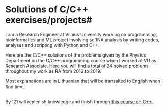 # Solutions of C/C++ exercises/projects#

I am a Research Engineer at Vilnius University working on programming, bioinformatics and ML project involving scRNA analysis by writing codes, analyses and scripting with Python and C++.

Here are the C/C++ solutions of the problems given by the Physics Department on the C/C++ programming course when I worked at VU as Research Associate. Here you will find a total of 24 solved problems throughout my work as RA from 2016 to 2019.

Most explanations are in Lithuanian that will be transalted to English when I find time. 

<br> By '21 will replenish knowledge and finish through [this course on C++ ](https://www.udemy.com/course/video-course-c-from-beginner-to-expert/). </br>
